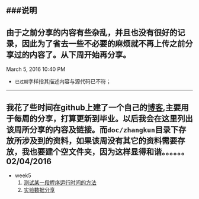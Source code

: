###说明
---
由于之前分享的内容有些杂乱，并且也没有很好的记录，因此为了省去一些不必要的麻烦就不再上传之前分享过的内容了。从下周开始再分享。
---
March 5, 2016 10:40 PM
- `已过期`字样指其描述内容与源代码已不符；
---
我花了些时间在github上建了一个自己的[博客](http://zhaixingzhaiyue.github.io),主要用于每周的分享，打算更新到毕业。以后我会在这里列出该周所分享的内容及链接。而`doc/zhangkun`目录下存放所涉及到的资料，如果该周没有其它的资料需要存放，我也要建个空文件夹，因为这样显得**和谐**。。。。。。
02/04/2016
---
- week5
    1. [测试某一段程序运行时间的方法](http://zhaixingzhaiyue.github.io/post/2016/03/31/clock.html)
    2. [实验数据分享](http://zhaixingzhaiyue.github.io/post/2016/04/02/siamese.html)

